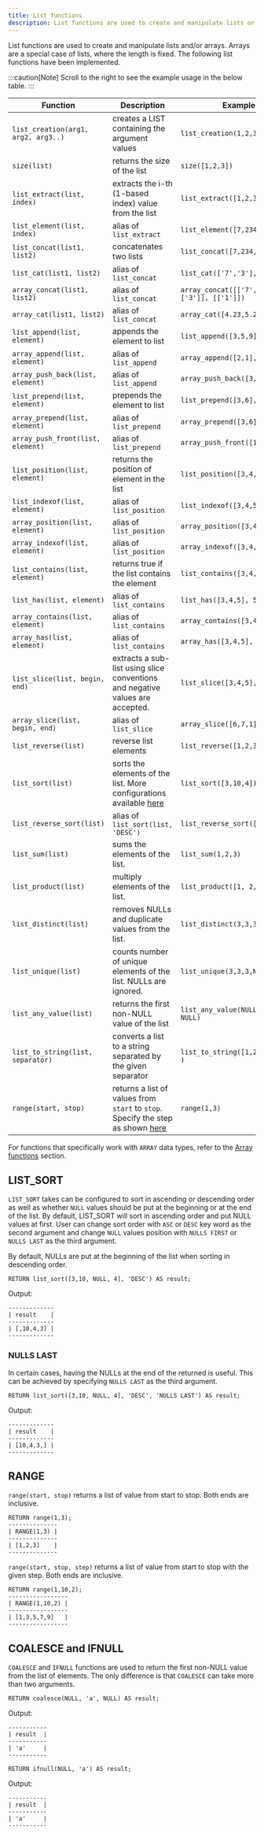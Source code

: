 ```yaml
---
title: List functions
description: List functions are used to create and manipulate lists or arrays.
---
```


List functions are used to create and manipulate lists and/or arrays. Arrays are a special case of lists,
where the length is fixed. The following list functions have been implemented.

:::caution[Note]
Scroll to the right to see the example usage in the below table.
:::

<div class="scroll-table">

| Function | Description | Example | Result |
| ----------- | --------------- | ----------- | ----------- |
| `list_creation(arg1, arg2, arg3..)` | creates a LIST containing the argument values | `list_creation(1,2,3,4,5,56,2)` | `[1,2,3,4,5,56,2]` |
| `size(list)` | returns the size of the list | `size([1,2,3])` | `3` |
| `list_extract(list, index)` | extracts the i-th (1-based index) value from the list | `list_extract([1,2,3], 2)` | `2` |
| `list_element(list, index)` | alias of `list_extract` | `list_element([7,234,3], 1)` | `7` |
| `list_concat(list1, list2)` | concatenates two lists | `list_concat([7,234,3], [1,3])` | `[7,234,3,1,3]` |
| `list_cat(list1, list2)` | alias of `list_concat` | `list_cat(['7','3'], ['1'])` | `['7','3','1']` |
| `array_concat(list1, list2)` | alias of `list_concat` | `array_concat([['7','2'],['3']], [['1']])` | `[['7','2'],['3'],['1']]` |
| `array_cat(list1, list2)` | alias of `list_concat` | `array_cat([4.23,5.25], [4.1])` | `[4.23,5.25,4.1]` |
| `list_append(list, element)` | appends the element to list | `list_append([3,5,9],4)` | `[3,5,9,4]` |
| `array_append(list, element)` | alias of `list_append` | `array_append([2,1],3)` | `[2,1,3]` |
| `array_push_back(list, element)` | alias of `list_append` | `array_push_back([3,6],4)` | `[3,6,4]` |
| `list_prepend(list, element)` | prepends the element to list | `list_prepend([3,6],4)` | `[4,3,6]` |
| `array_prepend(list, element)` | alias of `list_prepend` | `array_prepend([3,6],4)` | `[4,3,6]` |
| `array_push_front(list, element)` | alias of `list_prepend` | `array_push_front([1,2],3)` | `[3,1,2]` |
| `list_position(list, element)` | returns the position of element in the list | `list_position([3,4,5], 5)` | `3` |
| `list_indexof(list, element)` | alias of `list_position` | `list_indexof([3,4,5], 5)` | `3` |
| `array_position(list, element)` | alias of `list_position` | `array_position([3,4,5], 5)` | `3` |
| `array_indexof(list, element)` | alias of `list_position` | `array_indexof([3,4,5], 5)` | `3` |
| `list_contains(list, element)` | returns true if the list contains the element | `list_contains([3,4,5], 5)` | `true` |
| `list_has(list, element)` | alias of `list_contains` | `list_has([3,4,5], 5)` | `true` |
| `array_contains(list, element)` | alias of `list_contains` | `array_contains([3,4,5], 5)` | `true` |
| `array_has(list, element)` | alias of `list_contains` | `array_has([3,4,5], 5)` | `true` |
| `list_slice(list, begin, end)` | extracts a sub-list using slice conventions and negative values are accepted. | `list_slice([3,4,5], 2, 3)` | `[4]` |
| `array_slice(list, begin, end)` | alias of `list_slice` | `array_slice([6,7,1], 1, 3)` | `[6,7]` |
| `list_reverse(list)` | reverse list elements | `list_reverse([1,2,3])` | `[3,2,1]` |
| `list_sort(list)`| sorts the elements of the list. More configurations available [here](#list_sort) | `list_sort([3,10,4])` | `[3,4,10]` |
| `list_reverse_sort(list)` | alias of `list_sort(list, 'DESC')` | `list_reverse_sort([3,10,4])` | `[10,4,3]` |
| `list_sum(list)` | sums the elements of the list. | `list_sum(1,2,3)` | `6` |
| `list_product(list)` | multiply elements of the list. | `list_product([1, 2, 3])` | `6` |
| `list_distinct(list)` | removes NULLs and duplicate values from the list. | `list_distinct(3,3,3,NULL)` | `[3]` |
| `list_unique(list)` | counts number of unique elements of the list. NULLs are ignored. | `list_unique(3,3,3,NULL)` | `1` |
| `list_any_value(list)` | returns the first non-NULL value of the list | `list_any_value(NULL, 'a', NULL)` | `'a'` |
| `list_to_string(list, separator)` | converts a list to a string separated by the given separator | `list_to_string([1,2,3], '..' )` | `'1..2..3'` |
| `range(start, stop)` | returns a list of values from `start` to `stop`. Specify the step as shown [here](#range) | `range(1,3)` | `[1,2,3]` |

</div>

For functions that specifically work with `ARRAY` data types, refer to the [Array functions](/cypher/expressions/array-functions) section.

## LIST_SORT
`LIST_SORT` takes can be configured to sort in ascending or descending order as well as whether `NULL`
values should be put at the beginning or at the end of the list. By default, LIST_SORT will sort in
ascending order and put NULL values at first. User can change sort order with `ASC` or `DESC` key word as the
second argument and change `NULL` values position with `NULLS FIRST` or `NULLS LAST` as the third argument.

By default, NULLs are put at the beginning of the list when sorting in descending order.

```cypher
RETURN list_sort([3,10, NULL, 4], 'DESC') AS result;
```
Output:
```
-------------
| result    |
-------------
| [,10,4,3] |
-------------
```

### NULLS LAST

In certain cases, having the NULLs at the end of the returned is useful. This can be achieved by
specifying `NULLS LAST` as the third argument.

```cypher
RETURN list_sort([3,10, NULL, 4], 'DESC', 'NULLS LAST') AS result;
```
Output:
```
-------------
| result    |
-------------
| [10,4,3,] |
-------------
```

## RANGE

`range(start, stop)` returns a list of value from start to stop. Both ends are inclusive.

```cypher
RETURN range(1,3);
--------------
| RANGE(1,3) |
--------------
| [1,2,3]    |
--------------
```

`range(start, stop, step)` returns a list of value from start to stop with the given step.
Both ends are inclusive.

```cypher
RETURN range(1,10,2);
-----------------
| RANGE(1,10,2) |
-----------------
| [1,3,5,7,9]   |
-----------------
```

## COALESCE and IFNULL

`COALESCE` and `IFNULL` functions are used to return the first non-NULL value from the list of elements.
The only difference is that `COALESCE` can take more than two arguments.

```cypher
RETURN coalesce(NULL, 'a', NULL) AS result;
```

Output:
```
-----------
| result  |
-----------
| 'a'     |
-----------

```

```cypher
RETURN ifnull(NULL, 'a') AS result;
```

Output:
```
-----------
| result  |
-----------
| 'a'     |
-----------
```
